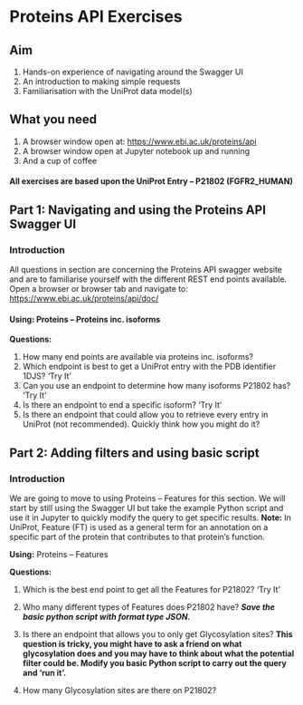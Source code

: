 # Proteins API Exercises

## Aim

1. Hands-on experience of navigating around the Swagger UI
2. An introduction to making simple requests 
3. Familiarisation with the UniProt data model(s)

## What you need

1. A browser window open at: https://www.ebi.ac.uk/proteins/api
2. A browser window open at Jupyter notebook up and running
3. And a cup of coffee

#### __All exercises are based upon the UniProt Entry – P21802 (FGFR2_HUMAN)__

## Part 1: Navigating and using the Proteins API Swagger UI

### __Introduction__
All questions in section are concerning the Proteins API swagger website and are to familiarise yourself with the
different REST end points available.
Open a browser or browser tab and navigate to:
https://www.ebi.ac.uk/proteins/api/doc/

#### __Using: Proteins – Proteins inc. isoforms__
__Questions:__
1. How many end points are available via proteins inc. isoforms?
2. Which endpoint is best to get a UniProt entry with the PDB identifier 1DJS? ‘Try It’
3. Can you use an endpoint to determine how many isoforms P21802 has? ‘Try It’
4. Is there an endpoint to end a specific isoform? ‘Try It’
5. Is there an endpoint that could allow you to retrieve every entry in UniProt (not recommended). 
Quickly think how you might do it?

## Part 2: Adding filters and using basic script

### Introduction
We are going to move to using Proteins – Features for this section. We will start by still using the Swagger UI but take the example Python script and use it in Jupyter to quickly modify the query to get specific results.
__Note:__ In UniProt, Feature (FT) is used as a general term for an annotation on a specific part of the protein that contributes to that protein’s function.

__Using:__ Proteins – Features

__Questions:__
1. Which is the best end point to get all the Features for P21802? ‘Try It’
2. Who many different types of Features does P21802 have?
*__Save the basic python script with format type JSON.__*

3. Is there an endpoint that allows you to only get Glycosylation sites? 
**This question is tricky, you might have to ask a friend on what glycosylation does and you may have to think about what the potential filter could be.
Modify you basic Python script to carry out the query and ‘run it’.** 

4. How many Glycosylation sites are there on P21802?


